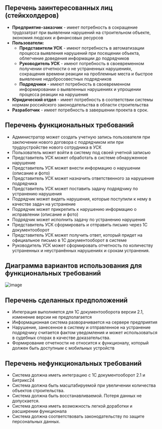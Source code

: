 ## Перечень заинтересованных лиц (стейкхолдеров)
- **Предприятие-заказчик** - имеет потребность в сокращение трудозатрат при выявлении нарушений на строительном объекте, экономия людских и финансовых ресурсов
- **Пользователи:**
    - **Представители УСК** - имеют потребность в автоматизации процесса выявления нарушений при посещении объекта, облегчение доведения информации до подрядчиков
    - **Руководитель УСК** - имеют потребность в своевременном получении отчетности о не устраненных нарушениях, сокращения времени реакции на проблемные места и быстрое выявление недобросовестных подрядчиков
    - **Подрядчики** - имеют потребность в своевременном информировании о выявленных нарушениях и упрощении процесса реакции на нарушения
- **Юридический отдел** - имеет потребность в соответствии системы нормам российского законодательства в области строительства
- **Разработчик** - имеет потребность в завершении проекта в срок.
## Перечень функциональных требований
- Администратор может создать учетную запись пользователя при заключении нового договора с подрядчиком или при трудоустройстве нового сотрудника в УСК
- Пользователь может войти в систему под своей учетной записью
- Представитель УСК может обработать в системе обнаруженное нарушение 
- Представитель УСК может внести информацию о нарушении (описание и фото)
- Представитель УСК может назначить ответственного за нарушение подрядчика
- Представитель УСК может поставить задачу подрядчику по устранению нарушения
- Подрядчик может видеть нарушения, которые поступили к нему в качестве задач на устранение
- Подрядчик может прикрепить к нарушению информацию о исправлении (описание и фото)
- Подрядчик может исполнить задачу по устранению нарушения
- Представитель УСК сформировать и отправить письмо через 1С документооборот
- Представитель УСК может получить ответ, который придет на официальное письмо в 1С документооборот в системе
- Руководитель УСК может сформировать отчетность по количеству устраненных и неустранённых  нарушениях и срокам устранения.
## Диаграмма вариантов использования для функциональных требований
![image](https://github.com/ValeriaSuhinina/hse_paps/assets/126563738/fa4c6ea7-b77a-4725-b83e-8468b7529a7c)

## Перечень сделанных предположений
- Интеграция выполняется для 1С документооборота версии 2.1, изменение версии не предполагается
- Информационная система разворачивается на сервере предприятия
- Нарушение, занесенное в систему и отправленное на устранение подрядчику считается фактом уведомления и может использоваться в судебных спорах в качестве доказательства.
- Формирование отчетности не относится к функционалу, который должен быть доступным с мобильных устройств
## Перечень нефункциональных требований
- Система должна иметь интеграцию с 1С документооборот 2.1 и Битрикс24
- Система должна быть масштабируемой при увеличении количества объектов строительства.
- Система должна быть восстанавливаемой. Потеря данных не допускается.
- Система должна иметь возможность легкой доработки и расширении функционала
- Система должна соответствовать законодательству по защите персональных данных.
